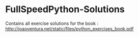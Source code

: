 # FullSpeedPython-Solutions


Contains all exercise solutions for the book :
 http://joaoventura.net/static/files/python_exercises_book.pdf

